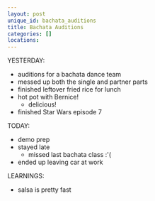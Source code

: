 ```yaml
---
layout: post
unique_id: bachata_auditions
title: Bachata Auditions
categories: []
locations: 
---
```


YESTERDAY:
* auditions for a bachata dance team
* messed up both the single and partner parts
* finished leftover fried rice for lunch
* hot pot with Bernice!
  * delicious!
* finished Star Wars episode 7

TODAY:
* demo prep
* stayed late
  * missed last bachata class :'(
* ended up leaving car at work

LEARNINGS:
* salsa is pretty fast
